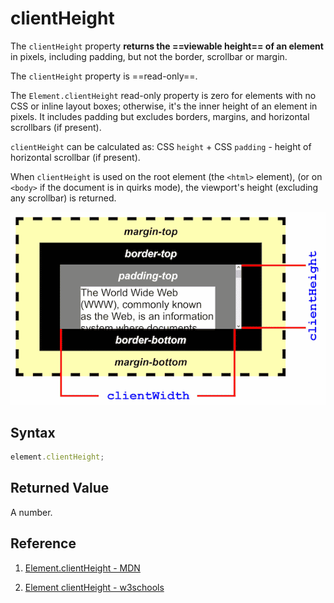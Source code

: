 # clientHeight

The `clientHeight` property **returns the ==viewable height== of an element** in pixels, including padding, but not the border, scrollbar or margin.

The `clientHeight` property is ==read-only==.

The `Element.clientHeight` read-only property is zero for elements with no CSS or inline layout boxes; otherwise, it's the inner height of an element in pixels. It includes padding but excludes borders, margins, and horizontal scrollbars (if present).

`clientHeight` can be calculated as: CSS `height` + CSS `padding` - height of horizontal scrollbar (if present).

When `clientHeight` is used on the root element (the `<html>` element), (or on `<body>` if the document is in quirks mode), the viewport's height (excluding any scrollbar) is returned.

![clientHeight_Width](../../img/clientHeight_Width.png)

## Syntax

```js
element.clientHeight;
```

## Returned Value

A number.

## Reference

1. [Element.clientHeight - MDN](https://developer.mozilla.org/en-US/docs/Web/API/Element/clientHeight)

2. [Element clientHeight - w3schools](https://www.w3schools.com/jsref/prop_element_clientheight.asp)
